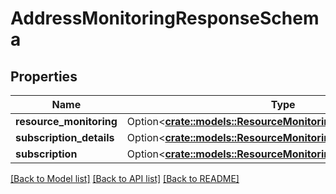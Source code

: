 # AddressMonitoringResponseSchema

## Properties

Name | Type | Description | Notes
------------ | ------------- | ------------- | -------------
**resource_monitoring** | Option<[**crate::models::ResourceMonitoringDetails**](ResourceMonitoringDetails.md)> |  | [optional]
**subscription_details** | Option<[**crate::models::ResourceMonitoringSubscriptionDetails**](ResourceMonitoringSubscriptionDetails.md)> |  | [optional]
**subscription** | Option<[**crate::models::ResourceMonitoringSubscription**](ResourceMonitoringSubscription.md)> |  | [optional]

[[Back to Model list]](../README.md#documentation-for-models) [[Back to API list]](../README.md#documentation-for-api-endpoints) [[Back to README]](../README.md)


